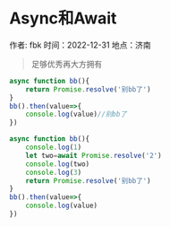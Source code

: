 # Async和Await

作者: fbk
时间：2022-12-31
地点：济南
>足够优秀再大方拥有


```javascript
async function bb(){
    return Promise.resolve('别bb了')
}
bb().then(value=>{
    console.log(value)//别bb了
})
```

```javascript
async function bb(){
    console.log(1)
    let two=await Promise.resolve('2')
    console.log(two)
    console.log(3)
    return Promise.resolve('别bb了')
}
bb().then(value=>{
    console.log(value)
})
```

